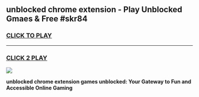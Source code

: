 
## unblocked chrome extension - Play Unblocked Gmaes & Free #skr84
<h3>
<a href="https://news.freeplayer.one?title=unblocked_chrome_extension&ref=24F">CLICK TO PLAY</a></h3>
<hr>

<h3>
<a href="https://news.freeplayer.one?title=unblocked_chrome_extension&ref=24F">CLICK 2 PLAY</a>
  
</h3>

<a href="https://news.freeplayer.one?title=unblocked_chrome_extension&ref=24F/"><img src="https://clearcache.store/games.png"></a>


**unblocked chrome extension games unblocked: Your Gateway to Fun and Accessible Online Gaming**
